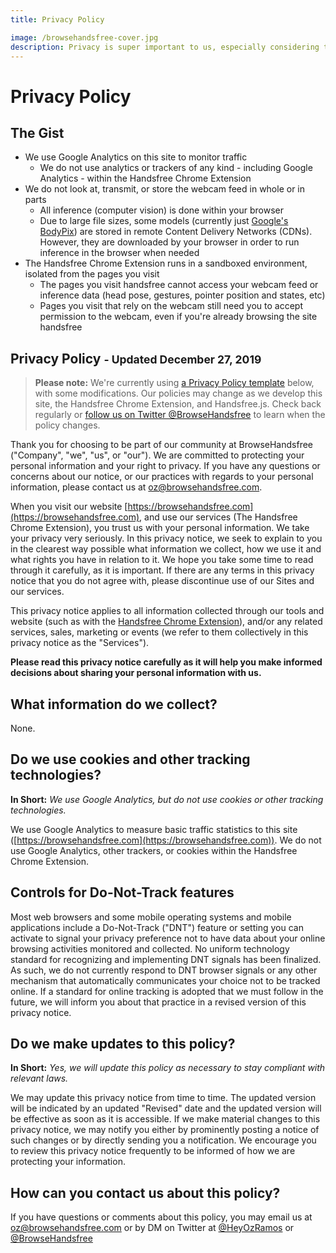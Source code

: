 ```yaml
---
title: Privacy Policy

image: /browsehandsfree-cover.jpg
description: Privacy is super important to us, especially considering that our Handsfree Chrome Extension and library is centered around the webcam.
---
```


# Privacy Policy

## The Gist

- We use Google Analytics on this site to monitor traffic
  - We do not use analytics or trackers of any kind - including Google Analytics - within the Handsfree Chrome Extension
- We do not look at, transmit, or store the webcam feed in whole or in parts
  - All inference (computer vision) is done within your browser
  - Due to large file sizes, some models (currently just [Google's BodyPix](https://blog.tensorflow.org/2019/11/updated-bodypix-2.html)) are stored in remote Content Delivery Networks (CDNs). However, they are downloaded by your browser in order to run inference in the browser when needed
- The Handsfree Chrome Extension runs in a sandboxed environment, isolated from the pages you visit
  - The pages you visit handsfree cannot access your webcam feed or inference data (head pose, gestures, pointer position and states, etc)
  - Pages you visit that rely on the webcam still need you to accept permission to the webcam, even if you're already browsing the site handsfree

## Privacy Policy <small>- Updated December 27, 2019</small>

> **Please note:** We're currently using [a Privacy Policy template](https://app.termly.io/document/privacy-policy/f20f9a1f-7d01-484c-9c27-aea1e569d81d) below, with some modifications. Our policies may change as we develop this site, the Handsfree Chrome Extension, and Handsfree.js. Check back regularly or [follow us on Twitter @BrowseHandsfree](https://twitter.com/browsehandsfree) to learn when the policy changes.

Thank you for choosing to be part of our community at BrowseHandsfree ("Company", "we", "us", or "our"). We are committed to protecting your personal information and your right to privacy. If you have any questions or concerns about our notice, or our practices with regards to your personal information, please contact us at [oz@browsehandsfree.com](mailto:oz@browsehandsfree.com).

When you visit our website [https://browsehandsfree.com](https://browsehandsfree.com), and use our services (The Handsfree Chrome Extension), you trust us with your personal information. We take your privacy very seriously. In this privacy notice, we seek to explain to you in the clearest way possible what information we collect, how we use it and what rights you have in relation to it. We hope you take some time to read through it carefully, as it is important. If there are any terms in this privacy notice that you do not agree with, please discontinue use of our Sites and our services.

This privacy notice applies to all information collected through our tools and website (such as with the [Handsfree Chrome Extension](/browser)), and/or any related services, sales, marketing or events (we refer to them collectively in this privacy notice as the "Services").

**Please read this privacy notice carefully as it will help you make informed decisions about sharing your personal information with us.**

## What information do we collect?

None.

<!-- ## Will your information be shared with anyone?

**In Short**: _We only share information with your consent, to comply with laws, to provide you with services, to protect your rights, or to fulfill business obligations._

We may process or share data based on the following legal basis:

**Consent:** We may process your data if you have given us specific consent to use your personal information in a specific purpose.

**Legitimate Interests:** We may process your data when it is reasonably necessary to achieve our legitimate business interests.

**Performance of a Contract:** Where we have entered into a contract with you, we may process your personal information to fulfill the terms of our contract.

**Legal Obligations:** We may disclose your information where we are legally required to do so in order to comply with applicable law, governmental requests, a judicial proceeding, court order, or legal process, such as in response to a court order or a subpoena (including in response to public authorities to meet national security or law enforcement requirements).

**Vital Interests:** We may disclose your information where we believe it is necessary to investigate, prevent, or take action regarding potential violations of our policies, suspected fraud, situations involving potential threats to the safety of any person and illegal activities, or as evidence in litigation in which we are involved.

More specifically, we may need to process your data or share your personal information in the following situations:

**Vendors, Consultants and Other Third-Party Service Providers.** We may share your data with third party vendors, service providers, contractors or agents who perform services for us or on our behalf and require access to such information to do that work. Examples include: payment processing, data analysis, email delivery, hosting services, customer service and marketing efforts. We may allow selected third parties to use tracking technology on the Services, which will enable them to collect data about how you interact with the Services over time. This information may be used to, among other things, analyze and track data, determine the popularity of certain content and better understand online activity. Unless described in this Policy, we do not share, sell, rent or trade any of your information with third parties for their promotional purposes.

**Business Transfers.** We may share or transfer your information in connection with, or during negotiations of, any merger, sale of company assets, financing, or acquisition of all or a portion of our business to another company.

**Third-Party Advertisers.** We may use third-party advertising companies to serve ads when you visit the Services. These companies may use information about your visits to our Website(s) and other websites that are contained in web cookies and other tracking technologies in order to provide advertisements about goods and services of interest to you. -->

## Do we use cookies and other tracking technologies?

**In Short:** _We use Google Analytics, but do not use cookies or other tracking technologies._

We use Google Analytics to measure basic traffic statistics to this site ([https://browsehandsfree.com](https://browsehandsfree.com)). We do not use Google Analytics, other trackers, or cookies within the Handsfree Chrome Extension.

<!-- ## How long do we keep your information?

**In Short:** _We keep your information for as long as necessary to fulfill the purposes outlined in this privacy notice unless otherwise required by law._

We will only keep your personal information for as long as it is necessary for the purposes set out in this privacy notice, unless a longer retention period is required or permitted by law (such as tax, accounting or other legal requirements). No purpose in this policy will require us keeping your personal information for longer than 90 days.

When we have no ongoing legitimate business need to process your personal information, we will either delete or anonymize it, or, if this is not possible (for example, because your personal information has been stored in backup archives), then we will securely store your personal information and isolate it from any further processing until deletion is possible.

## How do we keep your information safe?

**In Short:** _We aim to protect your personal information through a system of organizational and technical security measures._

We have implemented appropriate technical and organizational security measures designed to protect the security of any personal information we process. However, please also remember that we cannot guarantee that the internet itself is 100% secure. Although we will do our best to protect your personal information, transmission of personal information to and from our Services is at your own risk. You should only access the services within a secure environment.

## Do we collect information from minors?

**In Short:** _We do not knowingly collect data from or market to children under 18 years of age._

We do not knowingly solicit data from or market to children under 18 years of age. By using the Services, you represent that you are at least 18 or that you are the parent or guardian of such a minor and consent to such minor dependent’s use of the Services. If we learn that personal information from users less than 18 years of age has been collected, we will deactivate the account and take reasonable measures to promptly delete such data from our records. If you become aware of any data we have collected from children under age 18, please contact us at [oz@browsehandsfree.com](mailto:oz@browsehandsfree.com). -->

<!-- ## What are your privacy rights?

**In Short:** _You may review, change, or terminate your account at any time._

If you are resident in the European Economic Area and you believe we are unlawfully processing your personal information, you also have the right to complain to your local data protection supervisory authority. You can find their contact details here: [https://ec.europa.eu/justice/data-protection/bodies/authorities/index_en.htm](https://ec.europa.eu/justice/data-protection/bodies/authorities/index_en.htm).

**Cookies and similar technologies:** Most Web browsers are set to accept cookies by default. If you prefer, you can usually choose to set your browser to remove cookies and to reject cookies. If you choose to remove cookies or reject cookies, this could affect certain features or services of our Services. To opt-out of interest-based advertising by advertisers on our Services visit [https://www.aboutads.info/choices/](https://www.aboutads.info/choices/). -->

## Controls for Do-Not-Track features

Most web browsers and some mobile operating systems and mobile applications include a Do-Not-Track ("DNT") feature or setting you can activate to signal your privacy preference not to have data about your online browsing activities monitored and collected. No uniform technology standard for recognizing and implementing DNT signals has been finalized. As such, we do not currently respond to DNT browser signals or any other mechanism that automatically communicates your choice not to be tracked online. If a standard for online tracking is adopted that we must follow in the future, we will inform you about that practice in a revised version of this privacy notice.

<!-- ## Do California residents have specific privacy rights?

**In Short:** _Yes, if you are a resident of California, you are granted specific rights regarding access to your personal information._

California Civil Code Section 1798.83, also known as the "Shine The Light" law, permits our users who are California residents to request and obtain from us, once a year and free of charge, information about categories of personal information (if any) we disclosed to third parties for direct marketing purposes and the names and addresses of all third parties with which we shared personal information in the immediately preceding calendar year. If you are a California resident and would like to make such a request, please submit your request in writing to us using the contact information provided below.

If you are under 18 years of age, reside in California, and have a registered account with the Services, you have the right to request removal of unwanted data that you publicly post on the Services. To request removal of such data, please contact us using the contact information provided below, and include the email address associated with your account and a statement that you reside in California. We will make sure the data is not publicly displayed on the Services, but please be aware that the data may not be completely or comprehensively removed from our systems. -->

## Do we make updates to this policy?

**In Short:** _Yes, we will update this policy as necessary to stay compliant with relevant laws._

We may update this privacy notice from time to time. The updated version will be indicated by an updated "Revised" date and the updated version will be effective as soon as it is accessible. If we make material changes to this privacy notice, we may notify you either by prominently posting a notice of such changes or by directly sending you a notification. We encourage you to review this privacy notice frequently to be informed of how we are protecting your information.

## How can you contact us about this policy?

If you have questions or comments about this policy, you may email us at [oz@browsehandsfree.com](mailto:oz@browsehandsfree.com) or by DM on Twitter at [@HeyOzRamos](https://twitter.com/heyozramos) or [@BrowseHandsfree](https://twitter.com/browsehandsfree)
